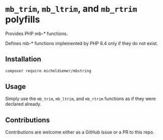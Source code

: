 
# `mb_trim`, `mb_ltrim`, and `mb_rtrim` polyfills

Provides PHP mb-* functions.

Defines mb-* functions implemented by PHP 8.4 only if they do not exist.

## Installation

```bash
composer require micheldiemer/mbstring
```

## Usage

Simply use the `mb_trim`, `mb_ltrim`, and `mb_rtrim` functions as if they were declared already.

## Contributions

Contributions are welcome either as a GitHub issue or a PR to this repo.
